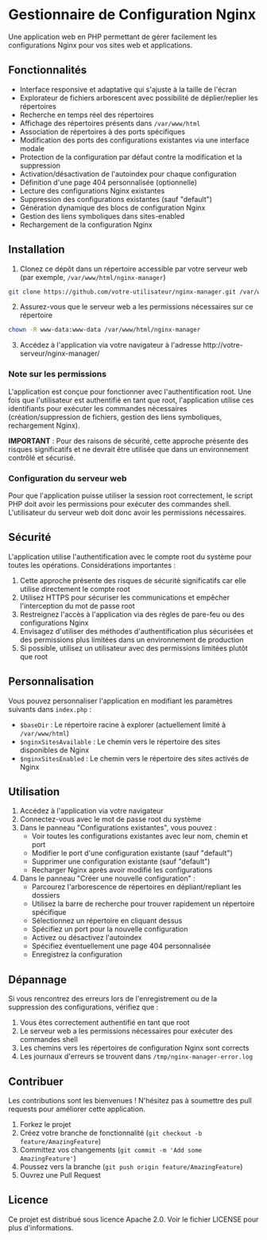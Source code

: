 # Gestionnaire de Configuration Nginx

Une application web en PHP permettant de gérer facilement les configurations Nginx pour vos sites web et applications.

## Fonctionnalités

- Interface responsive et adaptative qui s'ajuste à la taille de l'écran
- Explorateur de fichiers arborescent avec possibilité de déplier/replier les répertoires
- Recherche en temps réel des répertoires
- Affichage des répertoires présents dans `/var/www/html`
- Association de répertoires à des ports spécifiques
- Modification des ports des configurations existantes via une interface modale
- Protection de la configuration par défaut contre la modification et la suppression
- Activation/désactivation de l'autoindex pour chaque configuration
- Définition d'une page 404 personnalisée (optionnelle)
- Lecture des configurations Nginx existantes
- Suppression des configurations existantes (sauf "default")
- Génération dynamique des blocs de configuration Nginx
- Gestion des liens symboliques dans sites-enabled
- Rechargement de la configuration Nginx

## Installation

1. Clonez ce dépôt dans un répertoire accessible par votre serveur web (par exemple, `/var/www/html/nginx-manager`)
```bash
git clone https://github.com/votre-utilisateur/nginx-manager.git /var/www/html/nginx-manager
```
2. Assurez-vous que le serveur web a les permissions nécessaires sur ce répertoire
```bash
chown -R www-data:www-data /var/www/html/nginx-manager
```
3. Accédez à l'application via votre navigateur à l'adresse http://votre-serveur/nginx-manager/

### Note sur les permissions

L'application est conçue pour fonctionner avec l'authentification root. Une fois que l'utilisateur est authentifié en tant que root, l'application utilise ces identifiants pour exécuter les commandes nécessaires (création/suppression de fichiers, gestion des liens symboliques, rechargement Nginx).

**IMPORTANT** : Pour des raisons de sécurité, cette approche présente des risques significatifs et ne devrait être utilisée que dans un environnement contrôlé et sécurisé.

### Configuration du serveur web

Pour que l'application puisse utiliser la session root correctement, le script PHP doit avoir les permissions pour exécuter des commandes shell. L'utilisateur du serveur web doit donc avoir les permissions nécessaires.

## Sécurité

L'application utilise l'authentification avec le compte root du système pour toutes les opérations. Considérations importantes :

1. Cette approche présente des risques de sécurité significatifs car elle utilise directement le compte root
2. Utilisez HTTPS pour sécuriser les communications et empêcher l'interception du mot de passe root
3. Restreignez l'accès à l'application via des règles de pare-feu ou des configurations Nginx
4. Envisagez d'utiliser des méthodes d'authentification plus sécurisées et des permissions plus limitées dans un environnement de production
5. Si possible, utilisez un utilisateur avec des permissions limitées plutôt que root

## Personnalisation

Vous pouvez personnaliser l'application en modifiant les paramètres suivants dans `index.php` :

- `$baseDir` : Le répertoire racine à explorer (actuellement limité à `/var/www/html`)
- `$nginxSitesAvailable` : Le chemin vers le répertoire des sites disponibles de Nginx
- `$nginxSitesEnabled` : Le chemin vers le répertoire des sites activés de Nginx

## Utilisation

1. Accédez à l'application via votre navigateur
2. Connectez-vous avec le mot de passe root du système
3. Dans le panneau "Configurations existantes", vous pouvez :
   - Voir toutes les configurations existantes avec leur nom, chemin et port
   - Modifier le port d'une configuration existante (sauf "default")
   - Supprimer une configuration existante (sauf "default")
   - Recharger Nginx après avoir modifié les configurations
4. Dans le panneau "Créer une nouvelle configuration" :
   - Parcourez l'arborescence de répertoires en dépliant/repliant les dossiers
   - Utilisez la barre de recherche pour trouver rapidement un répertoire spécifique
   - Sélectionnez un répertoire en cliquant dessus
   - Spécifiez un port pour la nouvelle configuration
   - Activez ou désactivez l'autoindex
   - Spécifiez éventuellement une page 404 personnalisée
   - Enregistrez la configuration

## Dépannage

Si vous rencontrez des erreurs lors de l'enregistrement ou de la suppression des configurations, vérifiez que :

1. Vous êtes correctement authentifié en tant que root
2. Le serveur web a les permissions nécessaires pour exécuter des commandes shell
3. Les chemins vers les répertoires de configuration Nginx sont corrects
4. Les journaux d'erreurs se trouvent dans `/tmp/nginx-manager-error.log`

## Contribuer

Les contributions sont les bienvenues ! N'hésitez pas à soumettre des pull requests pour améliorer cette application.

1. Forkez le projet
2. Créez votre branche de fonctionnalité (`git checkout -b feature/AmazingFeature`)
3. Committez vos changements (`git commit -m 'Add some AmazingFeature'`)
4. Poussez vers la branche (`git push origin feature/AmazingFeature`)
5. Ouvrez une Pull Request

## Licence

Ce projet est distribué sous licence Apache 2.0. Voir le fichier LICENSE pour plus d'informations. 
